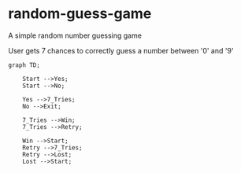 # random-guess-game
A simple random number guessing game

User gets 7 chances to correctly guess a number between '0' and '9'

```mermaid
graph TD;

    Start -->Yes;
    Start -->No;

    Yes -->7_Tries;
    No -->Exit;

    7_Tries -->Win;
    7_Tries -->Retry;

    Win -->Start;
    Retry -->7_Tries;
    Retry -->Lost;
    Lost -->Start;
```
